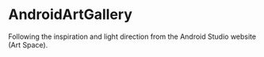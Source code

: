 # AndroidArtGallery
Following the inspiration and light direction from the Android Studio website (Art Space). 
